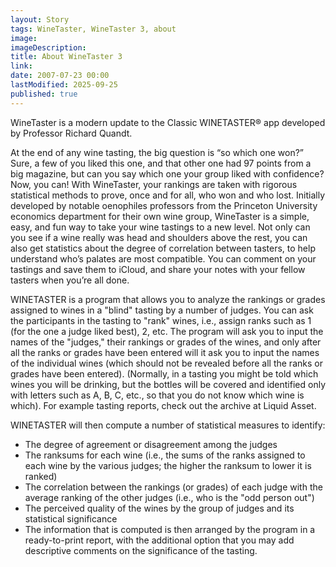 ```yaml
---
layout: Story
tags: WineTaster, WineTaster 3, about
image: 
imageDescription: 
title: About WineTaster 3
link:
date: 2007-07-23 00:00
lastModified: 2025-09-25
published: true
---
```

WineTaster is a modern update to the Classic WINETASTER® app developed by Professor Richard Quandt.

At the end of any wine tasting, the big question is “so which one won?” Sure, a few of you liked this one, and that other one had 97 points from a big magazine, but can you say which one your group liked with confidence? Now, you can! With WineTaster, your rankings are taken with rigorous statistical methods to prove, once and for all, who won and who lost. Initially developed by notable oenophiles professors from the Princeton University economics department for their own wine group, WineTaster is a simple, easy, and fun way to take your wine tastings to a new level. Not only can you see if a wine really was head and shoulders above the rest, you can also get statistics about the degree of correlation between tasters, to help understand who’s palates are most compatible. You can comment on your tastings and save them to iCloud, and share your notes with your fellow tasters when you’re all done.

WINETASTER is a program that allows you to analyze the rankings or grades assigned to wines in a "blind" tasting by a number of judges. You can ask the participants in the tasting to "rank" wines, i.e., assign ranks such as 1 (for the one a judge liked best), 2, etc. The program will ask you to input the names of the "judges," their rankings or grades of the wines, and only after all the ranks or grades have been entered will it ask you to input the names of the individual wines (which should not be revealed before all the ranks or grades have been entered). (Normally, in a tasting you might be told which wines you will be drinking, but the bottles will be covered and identified only with letters such as A, B, C, etc., so that you do not know which wine is which). For example tasting reports, check out the archive at Liquid Asset.

WINETASTER will then compute a number of statistical measures to identify:

- The degree of agreement or disagreement among the judges
- The ranksums for each wine (i.e., the sums of the ranks assigned to each wine by the various judges; the higher the ranksum to lower it is ranked)
- The correlation between the rankings (or grades) of each judge with the average ranking of the other judges (i.e., who is the "odd person out")
- The perceived quality of the wines by the group of judges and its statistical significance
- The information that is computed is then arranged by the program in a ready-to-print report, with the additional option that you may add descriptive comments on the significance of the tasting.
